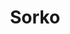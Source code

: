 ---
order: 1
title: Sorko
description: UI/UX of a mobile app to help students in dorms sort and manage waste made for my bachelor’s thesis (Adobe XD)

variant: project--3
rightSide: true
video1: sorko-1.mp4
video3: sorko-2.mp4
image4: sorko-3.webp
---